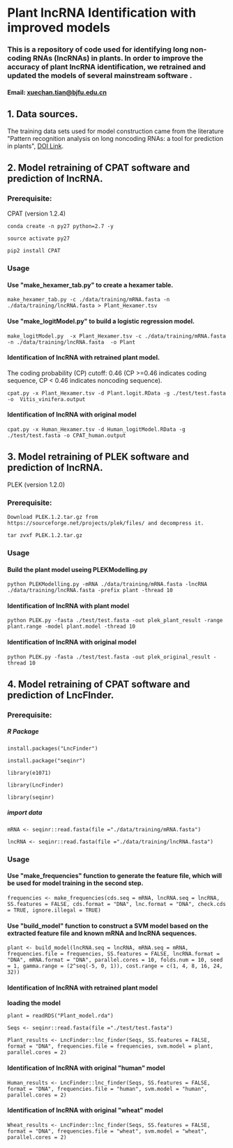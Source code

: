 



# **Plant lncRNA Identification with improved models**





### **This is a repository of code used for identifying long non-coding RNAs (lncRNAs) in plants. In order to improve the accuracy of plant lncRNA identification, we retrained and updated the models of several mainstream software .**

#### **Email:** xuechan.tian@bjfu.edu.cn








## **1. Data sources.** 



  The training data sets used for model construction came from the literature "Pattern recognition analysis on long noncoding RNAs: a tool for prediction in plants", [DOI Link](https://doi.org/10.1093/bib/bby034).




## **2. Model retraining of CPAT software and prediction of lncRNA.**



### **Prerequisite:**
CPAT (version 1.2.4)

    conda create -n py27 python=2.7 -y

    source activate py27

    pip2 install CPAT



### **Usage**


#### **Use "make_hexamer_tab.py" to create a hexamer table.**


    make_hexamer_tab.py -c ./data/training/mRNA.fasta -n ./data/training/lncRNA.fasta > Plant_Hexamer.tsv




#### **Use "make_logitModel.py" to build a logistic regression model.**


    make_logitModel.py  -x Plant_Hexamer.tsv -c ./data/training/mRNA.fasta -n ./data/training/lncRNA.fasta  -o Plant



#### **Identification of lncRNA with retrained plant model.**
 The coding probability (CP) cutoff: 0.46 (CP >=0.46 indicates coding sequence, CP < 0.46 indicates noncoding sequence).


    cpat.py -x Plant_Hexamer.tsv -d Plant.logit.RData -g ./test/test.fasta -o  Vitis_vinifera.output



#### **Identification of lncRNA with original model**


    cpat.py -x Human_Hexamer.tsv -d Human_logitModel.RData -g ./test/test.fasta -o CPAT_human.output





## **3. Model retraining of PLEK software and prediction of lncRNA.**


PLEK (version 1.2.0)


### **Prerequisite:**
    Download PLEK.1.2.tar.gz from https://sourceforge.net/projects/plek/files/ and decompress it.
   
    tar zvxf PLEK.1.2.tar.gz 
   
 
 
 
 
### **Usage**



#### **Build the plant model useing PLEKModelling.py**


    python PLEKModelling.py -mRNA ./data/training/mRNA.fasta -lncRNA ./data/training/lncRNA.fasta -prefix plant -thread 10



#### **Identification of lncRNA with plant model**


    python PLEK.py -fasta ./test/test.fasta -out plek_plant_result -range plant.range -model plant.model -thread 10



#### **Identification of lncRNA with original model**


    python PLEK.py -fasta ./test/test.fasta -out plek_original_result -thread 10





## **4. Model retraining of CPAT software and prediction of LncFInder.**


### **Prerequisite:**

##### R Package

    install.packages("LncFinder")
  
    install.package("seqinr")
  
    library(e1071)
  
    library(LncFinder)
  
    library(seqinr)
  
  
  
##### import data
    mRNA <- seqinr::read.fasta(file ="./data/training/mRNA.fasta")
  
    lncRNA <- seqinr::read.fasta(file ="./data/training/lncRNA.fasta")




### **Usage**
#### **Use "make_frequencies" function to generate the feature file, which will be used for model training in the second step.**


    frequencies <- make_frequencies(cds.seq = mRNA, lncRNA.seq = lncRNA, SS.features = FALSE, cds.format = "DNA", lnc.format = "DNA", check.cds = TRUE, ignore.illegal = TRUE)







#### **Use "build_model" function to construct a SVM model based on the extracted feature file and known mRNA and lncRNA sequences.** 



    plant <- build_model(lncRNA.seq = lncRNA, mRNA.seq = mRNA, frequencies.file = frequencies, SS.features = FALSE, lncRNA.format = "DNA", mRNA.format = "DNA", parallel.cores = 10, folds.num = 10, seed = 1, gamma.range = (2^seq(-5, 0, 1)), cost.range = c(1, 4, 8, 16, 24, 32))




#### **Identification of lncRNA with retrained plant model**



**loading the model**

    plant = readRDS("Plant_model.rda")

    Seqs <- seqinr::read.fasta(file ="./test/test.fasta")

    Plant_results <- LncFinder::lnc_finder(Seqs, SS.features = FALSE, format = "DNA", frequencies.file = frequencies, svm.model = plant, parallel.cores = 2)




#### **Identification of lncRNA with original "human" model**


    Human_results <- LncFinder::lnc_finder(Seqs, SS.features = FALSE, format = "DNA", frequencies.file = "human", svm.model = "human", parallel.cores = 2)



#### **Identification of lncRNA with original "wheat" model**



    Wheat_results <- LncFinder::lnc_finder(Seqs, SS.features = FALSE, format = "DNA", frequencies.file = "wheat", svm.model = "wheat", parallel.cores = 2)
